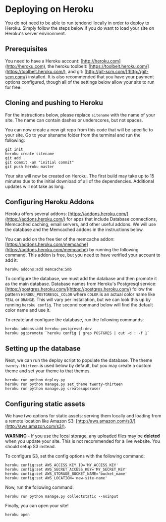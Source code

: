 # Deploying on Heroku

You do not need to be able to run tendenci locally in order to deploy to Heroku. Simply follow the steps below if you do want to load your site on Heroku's server environment.

## Prerequisites

You need to have a Heroku account: [http://heroku.com](http://heroku.com), the heroku toolbelt: [https://toolbelt.heroku.com/](https://toolbelt.heroku.com/), and git: [http://git-scm.com/](http://git-scm.com/) installed. It is also recommended that you have your payment options configured, though all of the settings below allow your site to run for free.

## Cloning and pushing to Heroku

For the instructions below, please replace `sitename` with the name of your site. The name can contain dashes or underscores, but not spaces.

You can now create a new git repo from this code that will be specific to your site. Go to your sitename folder from the terminal and run the following:

    git init
    heroku create sitename
    git add .
    git commit -am "initial commit"
    git push heroku master

Your site will now be created on Heroku. The first build may take up to 15 minutes due to the initial download of all of the dependencies. Additional updates will not take as long.

## Configuring Heroku Addons

Heroku offers several addons: [https://addons.heroku.com/](https://addons.heroku.com/) for apps that include Database connections, Memcached caching, email servers, and other useful addons. We will use the database and the Memcached addons in the instructions below.

You can add on the free tier of the memcache addon: [https://addons.heroku.com/memcache](https://addons.heroku.com/memcache) by running the following command. This addon is free, but you need to have verified your account to add it:

    heroku addons:add memcache:5mb

To configure the database, we must add the database and then promote it as the main database. Database names from Heroku's Postgresql service: [https://postgres.heroku.com/](https://postgres.heroku.com/) follow the pattern `HEROKU_POSTGRESQL_COLOR` where `COLOR` is an actual color name like `TEAL` or `ORANGE`. This will vary per installation, but we can look this up by running `heroku config`. The second command below will find the default color name and use it.

To create and configure the database, run the following commands:

    heroku addons:add heroku-postgresql:dev
    heroku pg:promote `heroku config | grep POSTGRES | cut -d : -f 1`

## Setting up the database

Next, we can run the deploy script to populate the database. The theme `twenty-thirteen` is used below by default, but you may create a custom theme and set your theme to that themes.

    heroku run python deploy.py
    heroku run python manage.py set_theme twenty-thirteen
    heroku run python manage.py createsuperuser

## Configuring static assets

We have two options for static assets: serving them locally and loading from a remote location like Amazon S3: [http://aws.amazon.com/s3/](http://aws.amazon.com/s3/).

**WARNING** - If you use the local storage, any uploaded files may be **deleted** when you update your site. This is not recommended for a live website. You should setup S3 instead.

To configure S3, set the config options with the following command:

    heroku config:set AWS_ACCESS_KEY_ID='MY_ACCESS_KEY'
    heroku config:set AWS_SECRET_ACCESS_KEY='MY_SECRET_KEY'
    heroku config:set AWS_STORAGE_BUCKET_NAME='bucket_name'
    heroku config:set AWS_LOCATION='new-site-name'

Now, run the following command:

    heroku run python manage.py collectstatic --noinput

Finally, you can open your site!

    heroku open
